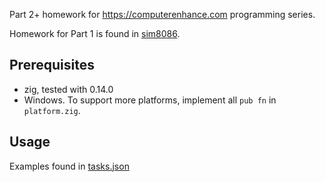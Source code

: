 Part 2+ homework for https://computerenhance.com programming series.

Homework for Part 1 is found in [sim8086](https://github.com/araex/sim8086).

## Prerequisites
- zig, tested with 0.14.0
- Windows. To support more platforms, implement all `pub fn` in `platform.zig`.

## Usage
Examples found in [tasks.json](https://github.com/araex/perfaware/blob/main/.vscode/tasks.json)